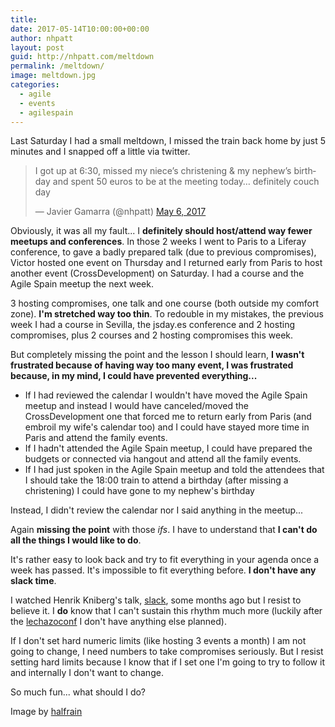 ```yaml
---
title: 
date: 2017-05-14T10:00:00+00:00
author: nhpatt
layout: post
guid: http://nhpatt.com/meltdown
permalink: /meltdown/
image: meltdown.jpg
categories:
  - agile
  - events
  - agilespain
---
```


Last Saturday I had a small meltdown, I missed the train back home by just 5 minutes and I snapped off a little via twitter. 

<blockquote class="twitter-tweet" data-lang="en"><p lang="en" dir="ltr">I got up at 6:30, missed my niece’s christening &amp; my nephew’s birthday and spent 50 euros to be at the meeting today… definitely couch day</p>&mdash; Javier Gamarra (@nhpatt) <a href="https://twitter.com/nhpatt/status/860905486228631552">May 6, 2017</a></blockquote>
<script async src="//platform.twitter.com/widgets.js" charset="utf-8"></script>

Obviously, it was all my fault... I **definitely should host/attend way fewer meetups and conferences**. In those 2 weeks I went to Paris to a Liferay conference, to gave a badly prepared talk (due to previous compromises),
Victor hosted one event on Thursday and I returned early from Paris to host another event (CrossDevelopment) on Saturday. I had a course and the Agile Spain meetup the next week.

3 hosting compromises, one talk and one course (both outside my comfort zone). **I'm stretched way too thin**. To redouble in my mistakes, the previous week I had a course in Sevilla, the jsday.es conference and 2 hosting compromises, plus 2 courses and 2 hosting compromises this week.

But completely missing the point and the lesson I should learn, **I wasn't frustrated because of having way too many event, I was frustrated because, in my mind, I could have prevented everything...**

* If I had reviewed the calendar I wouldn't have moved the Agile Spain meetup and instead I would have canceled/moved the CrossDevelopment one that forced me to return early from Paris (and embroil my wife's calendar too) and I could have stayed more time in Paris and attend the family events.
* If I hadn't attended the Agile Spain meetup, I could have prepared the budgets or connected via hangout and attend all the family events.
* If I had just spoken in the Agile Spain meetup and told the attendees that I should take the 18:00 train to attend a birthday (after missing a christening) I could have gone to my nephew's birthday  

Instead, I didn't review the calendar nor I said anything in the meetup...

Again **missing the point** with those *ifs*. I have to understand that **I can't do all the things I would like to do**. 

It's rather easy to look back and try to fit everything in your agenda once a week has passed. It's impossible to fit everything before. **I don't have any slack time**.

I watched Henrik Kniberg's talk, [slack](https://www.youtube.com/watch?v=k8DTUYfUOa0), some months ago but I resist to believe it. 
I **do** know that I can't sustain this rhythm much more (luckily after the [lechazoconf](https://lechazoconf.com) I don't have anything else planned). 

If I don't set hard numeric limits (like hosting 3 events a month) I am not going to change, 
I need numbers to take compromises seriously. But I resist setting hard limits because I know that if I set one I'm going to try to follow it and internally I don't want to change.

So much fun... what should I do?

Image by [halfrain](https://www.flickr.com/photos/halfrain/5210931199)